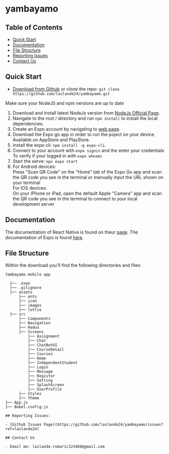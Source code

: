 # yambayamo

## Table of Contents

- [Quick Start](#quick-start)
- [Documentation](#documentation)
- [File Structure](#file-structure)
- [Reporting Issues](#reporting-issues)
- [Contact Us](#contact-us)


## Quick Start

- [Download from Github](https://github.com/laslande24/yambayamo/archive/master.zip) or clone the repo: `git clone https://github.com/laslande24/yambayamo.git` <br />

Make sure your NodeJS and npm versions are up to date 
1. Download and Install latest NodeJs version from [NodeJs Official Page](https://nodejs.org/en/download/).
2. Navigate to the root / directory and run  `npm install` to install the local dependencies.
3. Create an Expo account by navigating to [web page](https://expo.dev/).
4. Download the Expo go app in order to run the poject on your device. Available on AppStore and PlayStore.
5. Install the expo cli: `npm install -g expo-cli`.
6. Connect to your account with `expo signin` and the enter your credentials<br />
   To verify if your logged in with `expo whoami`
7. Start the serve: `npx expo start`
8. For Android devices:<br />
    Press "Scan QR Code" on the "Home" tab of the Expo Go app and scan the QR code you see in the terminal or manually input the URL shown on your terminal<br />
   For IOS devices:<br />
    On your iPhone or iPad, open the default Apple "Camera" app and scan the QR code you see in the terminal to connect to your local development server<br />

## Documentation

The documentation of React Native is found on theur [page](https://reactnative.dev/docs/getting-started).
The documentation of Expo is found [here](https://docs.expo.dev/tutorial/introduction/).

## File Structure

Within the download you'll find the following directories and files:

```
Yambayamo mobile app

  ├── .expo
  ├── .gitignore
  ├── assets
      ├── onts
      ├── icon
      ├── images
      ├── lottie
  ├── src
      ├── Components
      ├── Navigation
      ├── Redux
      ├── Screens
          ├── Assignment
          ├── Chat
          ├── ChatBotUI
          ├── CourseDetail
          ├── Courses
          ├── Home
          ├── IndependentStudent
          ├── Login
          ├── Message
          ├── Register
          ├── Setting
          ├── SplashScreen
          ├── UserProfile
      ├── Styles
      ├── Theme
├── App.js
├── Babel.config.js

## Reporting Issues:

- [Github Issues Page](https://github.com/laslande24/yambayamo/issues?ref=laslande24)

## Contact Us

- Email me: laslande.romaric123468@gmail.com
